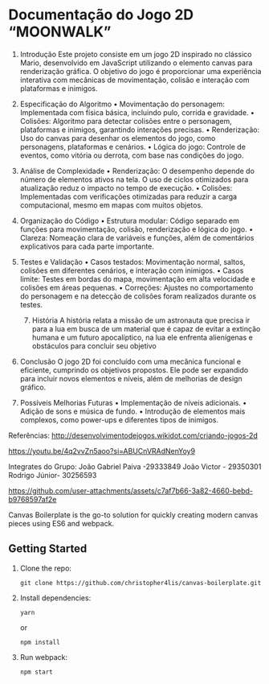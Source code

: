 # Documentação do Jogo 2D “MOONWALK”

1. Introdução
Este projeto consiste em um jogo 2D inspirado no clássico Mario, desenvolvido em JavaScript utilizando o elemento canvas para renderização gráfica. O objetivo do jogo é proporcionar uma experiência interativa com mecânicas de movimentação, colisão e interação com plataformas e inimigos.

2. Especificação do Algoritmo
	•	Movimentação do personagem: Implementada com física básica, incluindo pulo, corrida e gravidade.
	•	Colisões: Algoritmo para detectar colisões entre o personagem, plataformas e inimigos, garantindo interações precisas.
	•	Renderização: Uso do canvas para desenhar os elementos do jogo, como personagens, plataformas e cenários.
	•	Lógica do jogo: Controle de eventos, como vitória ou derrota, com base nas condições do jogo.

3. Análise de Complexidade
	•	Renderização: O desempenho depende do número de elementos ativos na tela. O uso de ciclos otimizados para atualização reduz o impacto no tempo de execução.
	•	Colisões: Implementadas com verificações otimizadas para reduzir a carga computacional, mesmo em mapas com muitos objetos.

4. Organização do Código
	•	Estrutura modular: Código separado em funções para movimentação, colisão, renderização e lógica do jogo.
	•	Clareza: Nomeação clara de variáveis e funções, além de comentários explicativos para cada parte importante.

5. Testes e Validação
	•	Casos testados: Movimentação normal, saltos, colisões em diferentes cenários, e interação com inimigos.
	•	Casos limite: Testes em bordas do mapa, movimentação em alta velocidade e colisões em áreas pequenas.
	•	Correções: Ajustes no comportamento do personagem e na detecção de colisões foram realizados durante os testes.

   7. História 
A história relata a missão de um astronauta que precisa ir para a lua em busca de um material que é capaz de evitar a extinção humana e um futuro apocalíptico, na lua ele enfrenta alienígenas e obstáculos para concluir seu objetivo 

7. Conclusão
O jogo 2D foi concluído com uma mecânica funcional e eficiente, cumprindo os objetivos propostos. Ele pode ser expandido para incluir novos elementos e níveis, além de melhorias de design gráfico.

8. Possíveis Melhorias Futuras
	•	Implementação de níveis adicionais.
	•	Adição de sons e música de fundo.
	•	Introdução de elementos mais complexos, como power-ups e diferentes tipos de inimigos.

Referências:
http://desenvolvimentodejogos.wikidot.com/criando-jogos-2d

https://youtu.be/4q2vvZn5aoo?si=ABUCnVRAdNenYoy9

Integrates do Grupo: 
João Gabriel Paiva -29333849
João Victor - 29350301
Rodrigo Júnior- 30256593

https://github.com/user-attachments/assets/c7af7b66-3a82-4660-bebd-b9768597af2e

Canvas Boilerplate is the go-to solution for quickly creating modern canvas pieces using ES6 and webpack.

## Getting Started

1.  Clone the repo:

        git clone https://github.com/christopher4lis/canvas-boilerplate.git

2.  Install dependencies:

        yarn

    or

        npm install

3.  Run webpack:

        npm start


